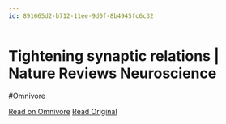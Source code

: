 ```yaml
---
id: 891665d2-b712-11ee-9d0f-8b4945fc6c32
---
```


# Tightening synaptic relations | Nature Reviews Neuroscience
#Omnivore

[Read on Omnivore](https://omnivore.app/me/tightening-synaptic-relations-nature-reviews-neuroscience-18d23a59bda)
[Read Original](https://www.nature.com/articles/s41583-024-00793-2)

